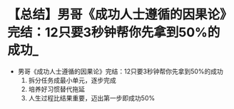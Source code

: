 # 【总结】男哥《成功人士遵循的因果论》完结：12只要3秒钟帮你先拿到50%的成功_

-   男哥《成功人士遵循的因果论》完结：12只要3秒钟帮你先拿到50%的成功
    1.  拆分任务成最小单元，逐步完成
    2.  培养好习惯替代拖延
    3.  人生过程比结果重要，迈出第一步即成功50%